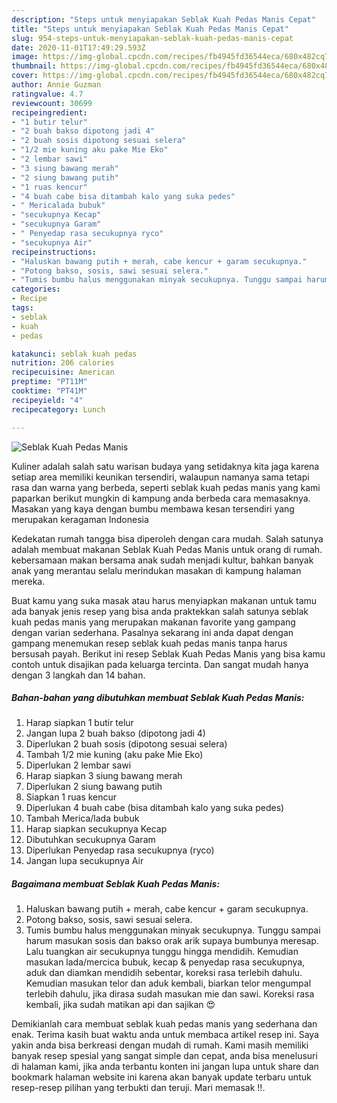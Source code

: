 ```yaml
---
description: "Steps untuk menyiapakan Seblak Kuah Pedas Manis Cepat"
title: "Steps untuk menyiapakan Seblak Kuah Pedas Manis Cepat"
slug: 954-steps-untuk-menyiapakan-seblak-kuah-pedas-manis-cepat
date: 2020-11-01T17:49:29.593Z
image: https://img-global.cpcdn.com/recipes/fb4945fd36544eca/680x482cq70/seblak-kuah-pedas-manis-foto-resep-utama.jpg
thumbnail: https://img-global.cpcdn.com/recipes/fb4945fd36544eca/680x482cq70/seblak-kuah-pedas-manis-foto-resep-utama.jpg
cover: https://img-global.cpcdn.com/recipes/fb4945fd36544eca/680x482cq70/seblak-kuah-pedas-manis-foto-resep-utama.jpg
author: Annie Guzman
ratingvalue: 4.7
reviewcount: 30699
recipeingredient:
- "1 butir telur"
- "2 buah bakso dipotong jadi 4"
- "2 buah sosis dipotong sesuai selera"
- "1/2 mie kuning aku pake Mie Eko"
- "2 lembar sawi"
- "3 siung bawang merah"
- "2 siung bawang putih"
- "1 ruas kencur"
- "4 buah cabe bisa ditambah kalo yang suka pedes"
- " Mericalada bubuk"
- "secukupnya Kecap"
- "secukupnya Garam"
- " Penyedap rasa secukupnya ryco"
- "secukupnya Air"
recipeinstructions:
- "Haluskan bawang putih + merah, cabe kencur + garam secukupnya."
- "Potong bakso, sosis, sawi sesuai selera."
- "Tumis bumbu halus menggunakan minyak secukupnya. Tunggu sampai harum masukan sosis dan bakso orak arik supaya bumbunya meresap. Lalu tuangkan air secukupnya tunggu hingga mendidih. Kemudian masukan lada/mercica bubuk, kecap &amp; penyedap rasa secukupnya, aduk dan diamkan mendidih sebentar, koreksi rasa terlebih dahulu. Kemudian masukan telor dan aduk kembali, biarkan telor mengumpal terlebih dahulu, jika dirasa sudah masukan mie dan sawi. Koreksi rasa kembali, jika sudah matikan api dan sajikan 😍"
categories:
- Recipe
tags:
- seblak
- kuah
- pedas

katakunci: seblak kuah pedas 
nutrition: 206 calories
recipecuisine: American
preptime: "PT11M"
cooktime: "PT41M"
recipeyield: "4"
recipecategory: Lunch

---
```



![Seblak Kuah Pedas Manis](https://img-global.cpcdn.com/recipes/fb4945fd36544eca/680x482cq70/seblak-kuah-pedas-manis-foto-resep-utama.jpg)

Kuliner adalah salah satu warisan budaya yang setidaknya kita jaga karena setiap area memiliki keunikan tersendiri, walaupun namanya sama tetapi rasa dan warna yang berbeda, seperti seblak kuah pedas manis yang kami paparkan berikut mungkin di kampung anda berbeda cara memasaknya. Masakan yang kaya dengan bumbu membawa kesan tersendiri yang merupakan keragaman Indonesia



Kedekatan rumah tangga bisa diperoleh dengan cara mudah. Salah satunya adalah membuat makanan Seblak Kuah Pedas Manis untuk orang di rumah. kebersamaan makan bersama anak sudah menjadi kultur, bahkan banyak anak yang merantau selalu merindukan masakan di kampung halaman mereka.

Buat kamu yang suka masak atau harus menyiapkan makanan untuk tamu ada banyak jenis resep yang bisa anda praktekkan salah satunya seblak kuah pedas manis yang merupakan makanan favorite yang gampang dengan varian sederhana. Pasalnya sekarang ini anda dapat dengan gampang menemukan resep seblak kuah pedas manis tanpa harus bersusah payah.
Berikut ini resep Seblak Kuah Pedas Manis yang bisa kamu contoh untuk disajikan pada keluarga tercinta. Dan sangat mudah hanya dengan 3 langkah dan 14 bahan.


<!--inarticleads1-->

##### Bahan-bahan yang dibutuhkan membuat Seblak Kuah Pedas Manis:

1. Harap siapkan 1 butir telur
1. Jangan lupa 2 buah bakso (dipotong jadi 4)
1. Diperlukan 2 buah sosis (dipotong sesuai selera)
1. Tambah 1/2 mie kuning (aku pake Mie Eko)
1. Diperlukan 2 lembar sawi
1. Harap siapkan 3 siung bawang merah
1. Diperlukan 2 siung bawang putih
1. Siapkan 1 ruas kencur
1. Diperlukan 4 buah cabe (bisa ditambah kalo yang suka pedes)
1. Tambah  Merica/lada bubuk
1. Harap siapkan secukupnya Kecap
1. Dibutuhkan secukupnya Garam
1. Diperlukan  Penyedap rasa secukupnya (ryco)
1. Jangan lupa secukupnya Air




<!--inarticleads2-->

##### Bagaimana membuat  Seblak Kuah Pedas Manis:

1. Haluskan bawang putih + merah, cabe kencur + garam secukupnya.
1. Potong bakso, sosis, sawi sesuai selera.
1. Tumis bumbu halus menggunakan minyak secukupnya. Tunggu sampai harum masukan sosis dan bakso orak arik supaya bumbunya meresap. Lalu tuangkan air secukupnya tunggu hingga mendidih. Kemudian masukan lada/mercica bubuk, kecap &amp; penyedap rasa secukupnya, aduk dan diamkan mendidih sebentar, koreksi rasa terlebih dahulu. Kemudian masukan telor dan aduk kembali, biarkan telor mengumpal terlebih dahulu, jika dirasa sudah masukan mie dan sawi. Koreksi rasa kembali, jika sudah matikan api dan sajikan 😍




Demikianlah cara membuat seblak kuah pedas manis yang sederhana dan enak. Terima kasih buat waktu anda untuk membaca artikel resep ini. Saya yakin anda bisa berkreasi dengan mudah di rumah. Kami masih memiliki banyak resep spesial yang sangat simple dan cepat, anda bisa menelusuri di halaman kami, jika anda terbantu konten ini jangan lupa untuk share dan bookmark halaman website ini karena akan banyak update terbaru untuk resep-resep pilihan yang terbukti dan teruji. Mari memasak !!. 
